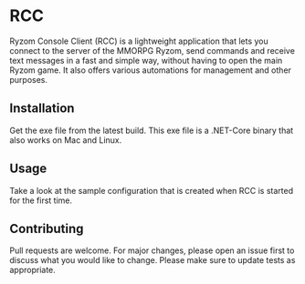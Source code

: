 # RCC
Ryzom Console Client (RCC) is a lightweight application that lets you connect to the server of the MMORPG Ryzom, send commands and receive text messages in a fast and simple way, without having to open the main Ryzom game. It also offers various automations for management and other purposes.

## Installation
Get the exe file from the latest build. This exe file is a .NET-Core binary that also works on Mac and Linux.

## Usage
Take a look at the sample configuration that is created when RCC is started for the first time.

## Contributing
Pull requests are welcome. For major changes, please open an issue first to discuss what you would like to change.
Please make sure to update tests as appropriate.
